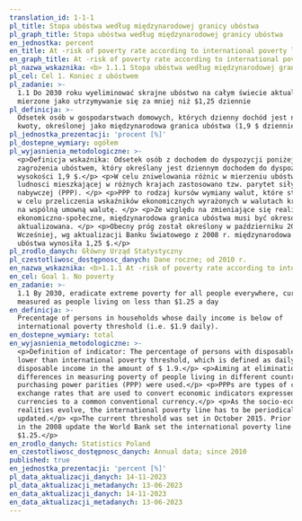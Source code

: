 ```yaml
---
translation_id: 1-1-1
pl_title: Stopa ubóstwa według międzynarodowej granicy ubóstwa
pl_graph_title: Stopa ubóstwa według międzynarodowej granicy ubóstwa
en_jednostka: percent
en_title: At -risk of poverty rate according to international poverty line
en_graph_title: At -risk of poverty rate according to international poverty line
pl_nazwa_wskaznika: <b> 1.1.1 Stopa ubóstwa według międzynarodowej granicy ubóstwa</b>
pl_cel: Cel 1. Koniec z ubóstwem
pl_zadanie: >-
  1.1 Do 2030 roku wyeliminować skrajne ubóstwo na całym świecie aktualnie
  mierzone jako utrzymywanie się za mniej niż $1,25 dziennie
pl_definicja: >-
  Odsetek osób w gospodarstwach domowych, których dzienny dochód jest niższy od
  kwoty, określonej jako międzynarodowa granica ubóstwa (1,9 $ dziennie).
pl_jednostka_prezentacji: 'procent [%]'
pl_dostepne_wymiary: ogółem
pl_wyjasnienia_metodologiczne: >-
  <p>Definicja wskaźnika: Odsetek osób z dochodem do dyspozycji poniżej progu
  zagrożenia ubóstwem, który określany jest dziennym dochodem do dyspozycji w
  wysokości 1,9 $.</p> <p>W celu zniwelowania różnic w mierzeniu ubóstwa
  ludnosci mieszkającej w różnych krajach zastosowano tzw. parytet siły
  nabywczej (PPP). </p> <p>PPP to rodzaj kursów wymiany walut, które stosuje się
  w celu przeliczenia wskaźników ekonomicznych wyrażonych w walutach krajowych
  na wspólną umowną walutę. </p> <p>Ze względu na zmieniające się realia
  ekonomiczno-społeczne, międzynarodowa granica ubóstwa musi być okresowo
  aktualizowana. </p> <p>Obecny próg został określony w październiku 2015.
  Wcześniej, wg aktualizacji Banku Światowego z 2008 r. międzynarodowa granica
  ubóstwa wynosiła 1,25 $.</p>
pl_zrodlo_danych: Główny Urząd Statystyczny
pl_czestotliwosc_dostępnosc_danych: Dane roczne; od 2010 r.
en_nazwa_wskaznika: <b>1.1.1 At -risk of poverty rate according to international poverty line</b>
en_cel: Goal 1. No poverty
en_zadanie: >-
  1.1 By 2030, eradicate extreme poverty for all people everywhere, currently
  measured as people living on less than $1.25 a day
en_definicja: >-
  Precentage of persons in households whose daily income is below of
  international poverty threshold (i.e. $1.9 daily).
en_dostepne_wymiary: total
en_wyjasnienia_metodologiczne: >-
  <p>Definition of indicator: The percentage of persons with disposable income
  lower than international poverty threshold, which is defined as daily
  disposable income in the amount of $ 1.9.</p> <p>Aiming at elimination of
  differences in measuring poverty of people living in different countries
  purchasing power parities (PPP) were used.</p> <p>PPPs are types of currency
  exchange rates that are used to convert economic indicators expressed in local
  currencies to a common conventional currency.</p> <p>As the socio-economic
  realities evolve, the international poverty line has to be periodically
  updated.</p> <p>The current threshold was set in October 2015. Prior to that,
  in the 2008 update the World Bank set the international poverty line at
  $1.25.</p>
en_zrodlo_danych: Statistics Poland
en_czestotliwosc_dostępnosc_danych: Annual data; since 2010
published: true
en_jednostka_prezentacji: 'percent [%]'
pl_data_aktualizacji_danych: 14-11-2023
pl_data_aktualizacji_metadanych: 13-06-2023
en_data_aktualizacji_danych: 14-11-2023
en_data_aktualizacji_metadanych: 13-06-2023
---
```

